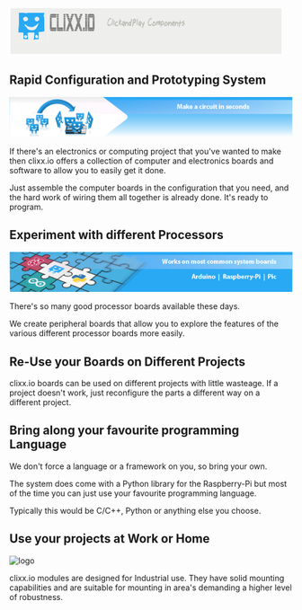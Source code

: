 ![logo](doc/source/svg/g3170.png)

Rapid Configuration and Prototyping System
------------------------------------------

![circuit-graphic](doc/images/make-a-circuit-in-seconds-01.png)

If there's an electronics or computing project that you've wanted to make 
then clixx.io offers a collection of computer and electronics boards and software
to allow you to easily get it done.

Just assemble the computer boards in the configuration that you need, and
the hard work of wiring them all together is already done. It's ready to program.

Experiment with different Processors
------------------------------------

![different-processors](doc/images/work-on-common-system-board-01.png)

There's so many good processor boards available these days.

We create peripheral boards that allow you to explore the features 
of the various different processor boards more easily.

Re-Use your Boards on Different Projects
----------------------------------------

clixx.io boards can be used on different projects with little wasteage. If
a project doesn't work, just reconfigure the parts a different way on a
different project. 

Bring along your favourite programming Language
-----------------------------------------------

We don't force a language or a framework on you, so bring your own.

The system does come with a Python library for the Raspberry-Pi but most
of the time you can just use your favourite programming language.

Typically this would be C/C++, Python or anything else you choose.

Use your projects at Work or Home
---------------------------------

![logo](doc/images/work-anywhere-on-the-internet-\(600-x-85\)-01.png)

clixx.io modules are designed for Industrial use. They have solid mounting
capabilities and are suitable for mounting in area's demanding a higher level
of robustness.
